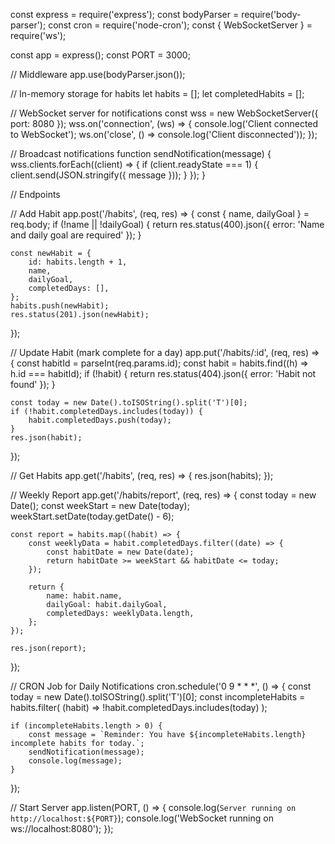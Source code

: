 const express = require('express');
const bodyParser = require('body-parser');
const cron = require('node-cron');
const { WebSocketServer } = require('ws');

const app = express();
const PORT = 3000;

// Middleware
app.use(bodyParser.json());

// In-memory storage for habits
let habits = [];
let completedHabits = [];

// WebSocket server for notifications
const wss = new WebSocketServer({ port: 8080 });
wss.on('connection', (ws) => {
    console.log('Client connected to WebSocket');
    ws.on('close', () => console.log('Client disconnected'));
});

// Broadcast notifications
function sendNotification(message) {
    wss.clients.forEach((client) => {
        if (client.readyState === 1) {
            client.send(JSON.stringify({ message }));
        }
    });
}

// Endpoints

// Add Habit
app.post('/habits', (req, res) => {
    const { name, dailyGoal } = req.body;
    if (!name || !dailyGoal) {
        return res.status(400).json({ error: 'Name and daily goal are required' });
    }

    const newHabit = {
        id: habits.length + 1,
        name,
        dailyGoal,
        completedDays: [],
    };
    habits.push(newHabit);
    res.status(201).json(newHabit);
});

// Update Habit (mark complete for a day)
app.put('/habits/:id', (req, res) => {
    const habitId = parseInt(req.params.id);
    const habit = habits.find((h) => h.id === habitId);
    if (!habit) {
        return res.status(404).json({ error: 'Habit not found' });
    }

    const today = new Date().toISOString().split('T')[0];
    if (!habit.completedDays.includes(today)) {
        habit.completedDays.push(today);
    }
    res.json(habit);
});

// Get Habits
app.get('/habits', (req, res) => {
    res.json(habits);
});

// Weekly Report
app.get('/habits/report', (req, res) => {
    const today = new Date();
    const weekStart = new Date(today);
    weekStart.setDate(today.getDate() - 6);

    const report = habits.map((habit) => {
        const weeklyData = habit.completedDays.filter((date) => {
            const habitDate = new Date(date);
            return habitDate >= weekStart && habitDate <= today;
        });

        return {
            name: habit.name,
            dailyGoal: habit.dailyGoal,
            completedDays: weeklyData.length,
        };
    });

    res.json(report);
});

// CRON Job for Daily Notifications
cron.schedule('0 9 * * *', () => {
    const today = new Date().toISOString().split('T')[0];
    const incompleteHabits = habits.filter(
        (habit) => !habit.completedDays.includes(today)
    );

    if (incompleteHabits.length > 0) {
        const message = `Reminder: You have ${incompleteHabits.length} incomplete habits for today.`;
        sendNotification(message);
        console.log(message);
    }
});

// Start Server
app.listen(PORT, () => {
    console.log(`Server running on http://localhost:${PORT}`);
    console.log('WebSocket running on ws://localhost:8080');
});
